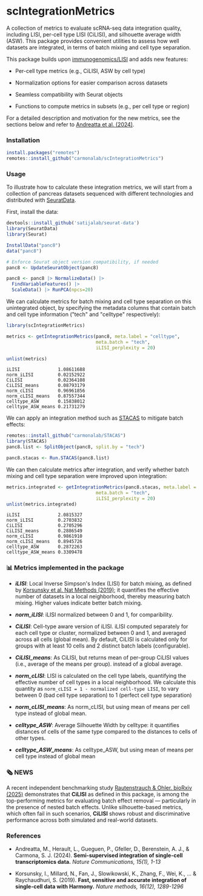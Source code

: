 # scIntegrationMetrics

A collection of metrics to evaluate scRNA-seq data integration quality, including LISI, per-cell type LISI (CiLISI), and silhouette average width (ASW). This package provides convenient utilities to assess how well datasets are integrated, in terms of batch mixing and cell type separation.

This package builds upon [immunogenomics/LISI](https://github.com/immunogenomics/LISI) and adds new features:

-   Per-cell type metrics (e.g., CiLISI, ASW by cell type)

-   Normalization options for easier comparison across datasets

-   Seamless compatibility with Seurat objects

-   Functions to compute metrics in subsets (e.g., per cell type or region)

For a detailed description and motivation for the new metrics, see the sections below and refer to [Andreatta et al. (2024)](https://doi.org/10.1038/s41467-024-45240-z).

### Installation

``` r
install.packages("remotes")
remotes::install_github("carmonalab/scIntegrationMetrics")
```

### Usage

To illustrate how to calculate these integration metrics, we will start from a collection of pancreas datasets sequenced with different technologies and distributed with [SeuratData](https://github.com/satijalab/seurat-data).

First, install the data:

``` r
devtools::install_github('satijalab/seurat-data')
library(SeuratData)
library(Seurat)

InstallData("panc8")
data("panc8")

# Enforce Seurat object version compatibility, if needed
panc8 <- UpdateSeuratObject(panc8)

panc8 <- panc8 |> NormalizeData() |>
  FindVariableFeatures() |>
  ScaleData() |> RunPCA(npcs=20)
```

We can calculate metrics for batch mixing and cell type separation on this unintegrated object, by specifying the metadata columns that contain batch and cell type information ("tech" and "celltype" respectively):

``` r
library(scIntegrationMetrics)

metrics <- getIntegrationMetrics(panc8, meta.label = "celltype",
                                 meta.batch = "tech",
                                 iLISI_perplexity = 20)

unlist(metrics)
```

```         
iLISI              1.08611688
norm_iLISI         0.02152922
CiLISI             0.02364108
CiLISI_means       0.08793179
norm_cLISI         0.96961856
norm_cLISI_means   0.87557344
celltype_ASW       0.15838012
celltype_ASW_means 0.21731279
```

We can apply an integration method such as [STACAS](https://github.com/carmonalab/STACAS) to mitigate batch effects:

``` r
remotes::install_github("carmonalab/STACAS")
library(STACAS)
panc8.list <- SplitObject(panc8, split.by = "tech")

panc8.stacas <- Run.STACAS(panc8.list)
```

We can then calculate metrics after integration, and verify whether batch mixing and cell type separation were improved upon integration:

``` r
metrics.integrated <- getIntegrationMetrics(panc8.stacas, meta.label = "celltype",
                                 meta.batch = "tech",
                                 iLISI_perplexity = 20)
unlist(metrics.integrated)
```

```         
iLISI              2.0815327
norm_iLISI         0.2703832
CiLISI             0.2705296
CiLISI_means       0.2886549
norm_cLISI         0.9861910
norm_cLISI_means   0.8945726
celltype_ASW       0.2872263
celltype_ASW_means 0.3309478
```

### :bar_chart: Metrics implemented in the package

-   ***iLISI***: Local Inverse Simpson's Index (LISI) for batch mixing, as defined by [Korsunsky et al. Nat Methods (2019)](https://www.ncbi.nlm.nih.gov/pmc/articles/PMC6884693); it quantifies the effective number of datasets in a local neighborhood, thereby measuring batch mixing. Higher values indicate better batch mixing.

-   ***norm_iLISI***: iLISI normalized between 0 and 1, for comparibility.

-   ***CiLISI***: Cell-type aware version of iLISI. iLISI computed separately for each cell type or cluster, normalized between 0 and 1, and averaged across all cells (global mean). By default, CiLISI is calculated only for groups with at least 10 cells and 2 distinct batch labels (configurable).

-   ***CiLISI_means***: As CiLISI, but returns mean of per-group CiLISI values (i.e., average of the means per group). instead of a global average.

-   ***norm_cLISI***: LISI is calculated on the cell type labels, quantifying the effective number of cell types in a local neighborhood. We calculate this quantity as `norm_cLISI = 1 - normalized cell-type LISI`, to vary between 0 (bad cell type separation) to 1 (perfect cell type separation)

-   ***norm_cLISI_means***: As norm_cLISI, but using mean of means per cell type instead of global mean.

-   ***celltype_ASW***: Average Silhouette Width by celltype: it quantifies distances of cells of the same type compared to the distances to cells of other types.

-   ***celltype_ASW_means***: As celltype_ASW, but using mean of means per cell type instead of global mean


### :newspaper_roll: NEWS

A recent independent benchmarking study [Rautenstrauch & Ohler. bioRxiv (2025)](https://doi.org/10.1101/2025.01.21.634098) demonstrates that **CiLISI** as defined in this package, is among the top-performing metrics for evaluating batch effect removal — particularly in the presence of nested batch effects. Unlike silhouette-based metrics, which often fail in such scenarios, **CiLISI** shows robust and discriminative performance across both simulated and real-world datasets.


### References

-   Andreatta, M., Herault, L., Gueguen, P., Gfeller, D., Berenstein, A. J., & Carmona, S. J. (2024). **Semi-supervised integration of single-cell transcriptomics data.** *Nature Communications, 15(1), 1-13*

-   Korsunsky, I., Millard, N., Fan, J., Slowikowski, K., Zhang, F., Wei, K., ... & Raychaudhuri, S. (2019). **Fast, sensitive and accurate integration of single-cell data with Harmony.** *Nature methods, 16(12), 1289-1296*
